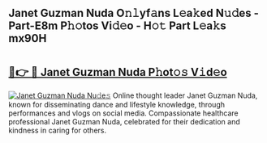 ## Janet Guzman Nuda O𝚗𝚕yf𝚊ns L𝚎a𝚔ed N𝚞𝚍es - Part-E8m P𝚑𝚘tos Vi𝚍𝚎o - H𝚘𝚝 Part L𝚎a𝚔s mx90H

# <h2><a href="http://kf388ib.oniu.top/?m=Janet+Guzman+Nuda">🔗👉 🔴 Janet Guzman Nuda P𝚑ot𝚘𝚜 V𝚒d𝚎o</a></h2>

[![Janet Guzman Nuda Nu𝚍e𝚜](https://i.imgur.com/0qMVB7G.gif)](http://kf388ib.oniu.top/?m=Janet+Guzman+Nuda)
Online thought leader Janet Guzman Nuda, known for disseminating dance and lifestyle knowledge, through performances and vlogs on social media. Compassionate healthcare professional Janet Guzman Nuda, celebrated for their dedication and kindness in caring for others.  
